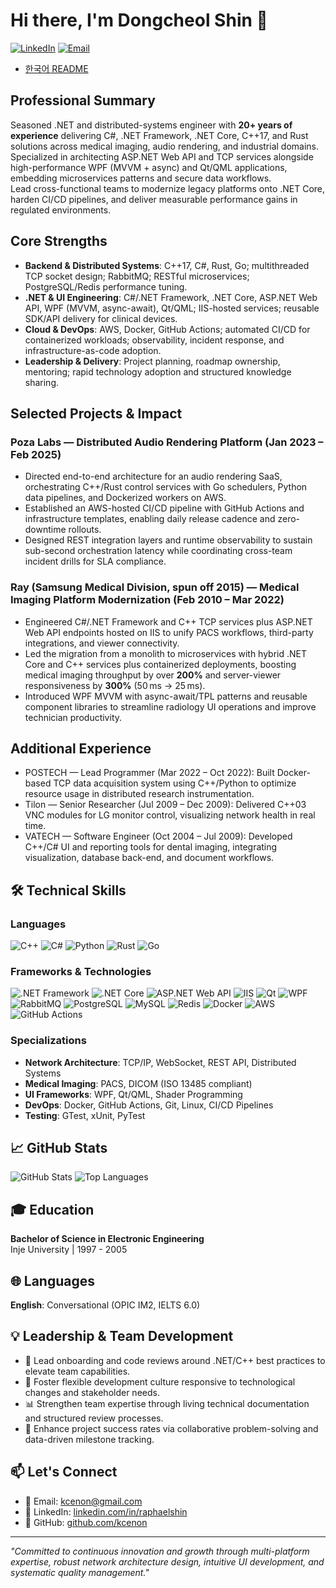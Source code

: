 # Hi there, I'm Dongcheol Shin 👋

[![LinkedIn](https://img.shields.io/badge/LinkedIn-raphaelshin-blue?style=flat&logo=linkedin)](https://www.linkedin.com/in/raphaelshin/)
[![Email](https://img.shields.io/badge/Email-kcenon@gmail.com-red?style=flat&logo=gmail)](mailto:kcenon@gmail.com)

- [한국어 README](README.ko.md)

## Professional Summary

Seasoned .NET and distributed-systems engineer with **20+ years of experience** delivering C#, .NET Framework, .NET Core, C++17, and Rust solutions across medical imaging, audio rendering, and industrial domains.  
Specialized in architecting ASP.NET Web API and TCP services alongside high-performance WPF (MVVM + async) and Qt/QML applications, embedding microservices patterns and secure data workflows.  
Lead cross-functional teams to modernize legacy platforms onto .NET Core, harden CI/CD pipelines, and deliver measurable performance gains in regulated environments.

## Core Strengths

- **Backend & Distributed Systems**: C++17, C#, Rust, Go; multithreaded TCP socket design; RabbitMQ; RESTful microservices; PostgreSQL/Redis performance tuning.  
- **.NET & UI Engineering**: C#/.NET Framework, .NET Core, ASP.NET Web API, WPF (MVVM, async-await), Qt/QML; IIS-hosted services; reusable SDK/API delivery for clinical devices.  
- **Cloud & DevOps**: AWS, Docker, GitHub Actions; automated CI/CD for containerized workloads; observability, incident response, and infrastructure-as-code adoption.  
- **Leadership & Delivery**: Project planning, roadmap ownership, mentoring; rapid technology adoption and structured knowledge sharing.

## Selected Projects & Impact

### Poza Labs — Distributed Audio Rendering Platform (Jan 2023 – Feb 2025)
- Directed end-to-end architecture for an audio rendering SaaS, orchestrating C++/Rust control services with Go schedulers, Python data pipelines, and Dockerized workers on AWS.  
- Established an AWS-hosted CI/CD pipeline with GitHub Actions and infrastructure templates, enabling daily release cadence and zero-downtime rollouts.  
- Designed REST integration layers and runtime observability to sustain sub-second orchestration latency while coordinating cross-team incident drills for SLA compliance.

### Ray (Samsung Medical Division, spun off 2015) — Medical Imaging Platform Modernization (Feb 2010 – Mar 2022)
- Engineered C#/.NET Framework and C++ TCP services plus ASP.NET Web API endpoints hosted on IIS to unify PACS workflows, third-party integrations, and viewer connectivity.  
- Led the migration from a monolith to microservices with hybrid .NET Core and C++ services plus containerized deployments, boosting medical imaging throughput by over **200%** and server-viewer responsiveness by **300%** (50 ms → 25 ms).  
- Introduced WPF MVVM with async-await/TPL patterns and reusable component libraries to streamline radiology UI operations and improve technician productivity.

## Additional Experience

- POSTECH — Lead Programmer (Mar 2022 – Oct 2022): Built Docker-based TCP data acquisition system using C++/Python to optimize resource usage in distributed research instrumentation.  
- Tilon — Senior Researcher (Jul 2009 – Dec 2009): Delivered C++03 VNC modules for LG monitor control, visualizing network health in real time.  
- VATECH — Software Engineer (Oct 2004 – Jul 2009): Developed C++/C# UI and reporting tools for dental imaging, integrating visualization, database back-end, and document workflows.

## 🛠️ Technical Skills

### Languages
![C++](https://img.shields.io/badge/C++-00599C?style=flat&logo=c%2B%2B&logoColor=white)
![C#](https://img.shields.io/badge/C%23-239120?style=flat&logo=c-sharp&logoColor=white)
![Python](https://img.shields.io/badge/Python-3776AB?style=flat&logo=python&logoColor=white)
![Rust](https://img.shields.io/badge/Rust-000000?style=flat&logo=rust&logoColor=white)
![Go](https://img.shields.io/badge/Go-00ADD8?style=flat&logo=go&logoColor=white)

### Frameworks & Technologies
![.NET Framework](https://img.shields.io/badge/.NET%20Framework-512BD4?style=flat&logo=.net&logoColor=white)
![.NET Core](https://img.shields.io/badge/.NET%20Core-512BD4?style=flat&logo=.net&logoColor=white)
![ASP.NET Web API](https://img.shields.io/badge/ASP.NET%20Web%20API-512BD4?style=flat&logo=.net&logoColor=white)
![IIS](https://img.shields.io/badge/IIS-0078D7?style=flat&logo=microsoft&logoColor=white)
![Qt](https://img.shields.io/badge/Qt-41CD52?style=flat&logo=qt&logoColor=white)
![WPF](https://img.shields.io/badge/WPF-512BD4?style=flat&logo=.net&logoColor=white)
![RabbitMQ](https://img.shields.io/badge/RabbitMQ-FF6600?style=flat&logo=rabbitmq&logoColor=white)
![PostgreSQL](https://img.shields.io/badge/PostgreSQL-316192?style=flat&logo=postgresql&logoColor=white)
![MySQL](https://img.shields.io/badge/MySQL-4479A1?style=flat&logo=mysql&logoColor=white)
![Redis](https://img.shields.io/badge/Redis-DC382D?style=flat&logo=redis&logoColor=white)
![Docker](https://img.shields.io/badge/Docker-2496ED?style=flat&logo=docker&logoColor=white)
![AWS](https://img.shields.io/badge/AWS-232F3E?style=flat&logo=amazon-aws&logoColor=white)
![GitHub Actions](https://img.shields.io/badge/GitHub%20Actions-2088FF?style=flat&logo=githubactions&logoColor=white)

### Specializations
- **Network Architecture**: TCP/IP, WebSocket, REST API, Distributed Systems
- **Medical Imaging**: PACS, DICOM (ISO 13485 compliant)
- **UI Frameworks**: WPF, Qt/QML, Shader Programming
- **DevOps**: Docker, GitHub Actions, Git, Linux, CI/CD Pipelines
- **Testing**: GTest, xUnit, PyTest

## 📈 GitHub Stats

![GitHub Stats](https://github-readme-stats.vercel.app/api?username=kcenon&show_icons=true&theme=radical)
![Top Languages](https://github-readme-stats.vercel.app/api/top-langs/?username=kcenon&layout=compact&theme=radical)

## 🎓 Education

**Bachelor of Science in Electronic Engineering**  
Inje University | 1997 - 2005

## 🌐 Languages

**English**: Conversational (OPIC IM2, IELTS 6.0)

## 💡 Leadership & Team Development

- 🌟 Lead onboarding and code reviews around .NET/C++ best practices to elevate team capabilities.
- 🤝 Foster flexible development culture responsive to technological changes and stakeholder needs.
- 📊 Strengthen team expertise through living technical documentation and structured review processes.
- 🎯 Enhance project success rates via collaborative problem-solving and data-driven milestone tracking.

## 📫 Let's Connect

- 📧 Email: [kcenon@gmail.com](mailto:kcenon@gmail.com)
- 💼 LinkedIn: [linkedin.com/in/raphaelshin](https://www.linkedin.com/in/raphaelshin/)
- 🐙 GitHub: [github.com/kcenon](https://github.com/kcenon)

---

*"Committed to continuous innovation and growth through multi-platform expertise, robust network architecture design, intuitive UI development, and systematic quality management."*

